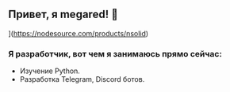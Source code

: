 ## Привет, я megared! 👋

[ ](https://www34.img2go.com/dl/web7/download-file/ed82dd69-77bb-455d-9abc-f5251b23c079/python.png)](https://nodesource.com/products/nsolid)

### Я разработчик, вот чем я занимаюсь прямо сейчас:

- Изучение Python.
- Разработка Telegram, Discord ботов.

